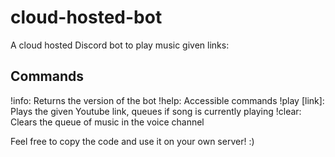 # cloud-hosted-bot
A cloud hosted Discord bot to play music given links:

## Commands
!info: Returns the version of the bot
!help: Accessible commands
!play [link]: Plays the given Youtube link, queues if song is currently playing
!clear: Clears the queue of music in the voice channel

Feel free to copy the code and use it on your own server! :)
